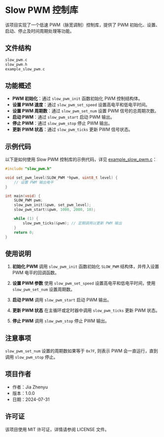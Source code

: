 # Slow PWM 控制库

该项目实现了一个低速 PWM（脉宽调制）控制库，提供了 PWM 初始化、设置、启动、停止及时间周期处理等功能。

## 文件结构

```cc
slow_pwm.c
slow_pwm.h
example_slow_pwm.c
```

## 功能概述

- **PWM 初始化**：通过 `slow_pwm_init` 函数初始化 PWM 控制结构体。
- **设置 PWM 速度**：通过 `slow_pwm_set_speed` 设置高电平和低电平时间。
- **设置 PWM 周期数**：通过 `slow_pwm_set_num` 设置 PWM 信号的总周期次数。
- **启动 PWM**：通过 `slow_pwm_start` 启动 PWM 输出。
- **停止 PWM**：通过 `slow_pwm_stop` 停止 PWM 输出。
- **更新 PWM 状态**：通过 `slow_pwm_ticks` 更新 PWM 信号状态。

## 示例代码

以下是如何使用 Slow PWM 控制库的示例代码，详见 [example_slow_pwm.c](example_slow_pwm.c)：

```c
#include "slow_pwm.h"

void set_pwm_level(SLOW_PWM *hpwm, uint8_t level) {
    // 设置 PWM 输出电平
}

int main(void) {
    SLOW_PWM pwm;
    slow_pwm_init(&pwm, set_pwm_level);
    slow_pwm_start(&pwm, 1000, 2000, 10);

    while (1) {
        slow_pwm_ticks(&pwm); // 定期调用以更新 PWM 输出
    }
    return 0;
}
```

## 使用说明

1. **初始化 PWM**
调用 `slow_pwm_init` 函数初始化 `SLOW_PWM` 结构体，并传入设置 PWM 电平的回调函数。

2. **设置 PWM 参数**
使用 `slow_pwm_set_speed` 设置高电平和低电平时间，使用 `slow_pwm_set_num` 设置周期数。

3. **启动 PWM**
调用 `slow_pwm_start` 启动 PWM 输出。

4. **更新 PWM 状态**
在主循环或定时器中调用 `slow_pwm_ticks` 更新 PWM 状态。

5. **停止 PWM**
调用 `slow_pwm_stop` 停止 PWM 输出。

## 注意事项

`slow_pwm_set_num` 设置的周期数如果等于 `0x7F`, 则表示 PWM 会一直运行，直到调用 `slow_pwm_stop` 停止。

## 项目作者

- 作者：Jia Zhenyu
- 版本：1.0.0
- 日期：2024-07-31

## 许可证

该项目使用 MIT 许可证，详情请参阅 LICENSE 文件。
